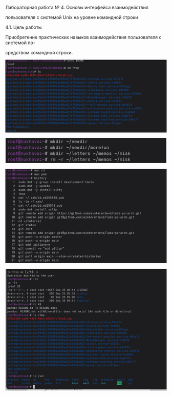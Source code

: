 ﻿Лабораторная работа № 4. Основы интерфейса взаимодействия

пользователя с системой Unix на уровне командной строки

4\.1. Цель работы

Приобретение практических навыков взаимодействия пользователя с системой по-

средством командной строки.

![](Aspose.Words.9ad31c31-04de-452d-b2bf-571672ac9401.001.png)

![](Aspose.Words.9ad31c31-04de-452d-b2bf-571672ac9401.002.png)

![](Aspose.Words.9ad31c31-04de-452d-b2bf-571672ac9401.003.png)

![](Aspose.Words.9ad31c31-04de-452d-b2bf-571672ac9401.004.png)


